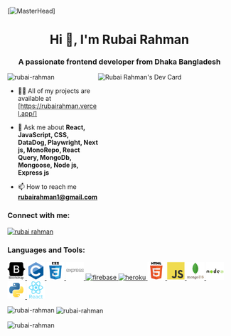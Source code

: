 [![MasterHead](https://i.ibb.co/d7c8nhH/Rubai-rahman.png)]

<h1 align="center">Hi 👋, I'm Rubai Rahman</h1>
<h3 align="center">A passionate frontend developer from Dhaka Bangladesh</h3>
 
<img align="right" width="300" height="350" src="https://api.daily.dev/devcards/1707c680bb0144aeb920ac4dd0930148.png?r=4zc" width="400" alt="Rubai Rahman's Dev Card" />

<p align="left"> <img src="https://komarev.com/ghpvc/?username=rubai-rahman&label=Profile%20views&color=0e75b6&style=flat" alt="rubai-rahman" /> </p>

- 👨‍💻 All of my projects are available at [https://rubairahman.vercel.app/]

- 💬 Ask me about  **React, JavaScript, CSS, DataDog, Playwright, Next js, MonoRepo, React Query, MongoDb, Mongoose, Node js, Express js**

- 📫 How to reach me **rubairahman1@gmail.com**

<h3 align="left">Connect with me:</h3>
<p align="left">
<a href="https://linkedin.com/in/rubai rahman" target="blank"><img align="center" src="https://raw.githubusercontent.com/rahuldkjain/github-profile-readme-generator/master/src/images/icons/Social/linked-in-alt.svg" alt="rubai rahman" height="30" width="40" /></a>
</p>

<h3 align="left">Languages and Tools:</h3>
<p align="left"> <a href="https://getbootstrap.com" target="_blank" rel="noreferrer"> <img src="https://raw.githubusercontent.com/devicons/devicon/master/icons/bootstrap/bootstrap-plain-wordmark.svg" alt="bootstrap" width="40" height="40"/> </a> <a href="https://www.cprogramming.com/" target="_blank" rel="noreferrer"> <img src="https://raw.githubusercontent.com/devicons/devicon/master/icons/c/c-original.svg" alt="c" width="40" height="40"/> </a> <a href="https://www.w3schools.com/css/" target="_blank" rel="noreferrer"> <img src="https://raw.githubusercontent.com/devicons/devicon/master/icons/css3/css3-original-wordmark.svg" alt="css3" width="40" height="40"/> </a> <a href="https://expressjs.com" target="_blank" rel="noreferrer"> <img src="https://raw.githubusercontent.com/devicons/devicon/master/icons/express/express-original-wordmark.svg" alt="express" width="40" height="40"/> </a> <a href="https://firebase.google.com/" target="_blank" rel="noreferrer"> <img src="https://www.vectorlogo.zone/logos/firebase/firebase-icon.svg" alt="firebase" width="40" height="40"/> </a> <a href="https://heroku.com" target="_blank" rel="noreferrer"> <img src="https://www.vectorlogo.zone/logos/heroku/heroku-icon.svg" alt="heroku" width="40" height="40"/> </a> <a href="https://www.w3.org/html/" target="_blank" rel="noreferrer"> <img src="https://raw.githubusercontent.com/devicons/devicon/master/icons/html5/html5-original-wordmark.svg" alt="html5" width="40" height="40"/> </a> <a href="https://developer.mozilla.org/en-US/docs/Web/JavaScript" target="_blank" rel="noreferrer"> <img src="https://raw.githubusercontent.com/devicons/devicon/master/icons/javascript/javascript-original.svg" alt="javascript" width="40" height="40"/> </a> <a href="https://www.mongodb.com/" target="_blank" rel="noreferrer"> <img src="https://raw.githubusercontent.com/devicons/devicon/master/icons/mongodb/mongodb-original-wordmark.svg" alt="mongodb" width="40" height="40"/> </a> <a href="https://nodejs.org" target="_blank" rel="noreferrer"> <img src="https://raw.githubusercontent.com/devicons/devicon/master/icons/nodejs/nodejs-original-wordmark.svg" alt="nodejs" width="40" height="40"/> </a> <a href="https://www.python.org" target="_blank" rel="noreferrer"> <img src="https://raw.githubusercontent.com/devicons/devicon/master/icons/python/python-original.svg" alt="python" width="40" height="40"/> </a> <a href="https://reactjs.org/" target="_blank" rel="noreferrer"> <img src="https://raw.githubusercontent.com/devicons/devicon/master/icons/react/react-original-wordmark.svg" alt="react" width="40" height="40"/> </a> </p>

<p><img align="left" src="https://github-readme-stats.vercel.app/api/top-langs?username=rubai-rahman&show_icons=true&locale=en&layout=compact" alt="rubai-rahman" /></p>

<p>&nbsp;<img align="center" src="https://github-readme-stats.vercel.app/api?username=rubai-rahman&show_icons=true&locale=en" alt="rubai-rahman" /></p>

<p><img align="center" src="https://github-readme-streak-stats.herokuapp.com/?user=rubai-rahman&" alt="rubai-rahman" /></p>

